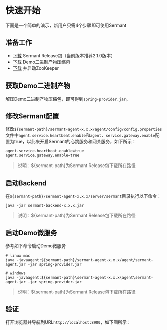 # 快速开始
下面是一个简单的演示，新用户只需4个步骤即可使用Sermant

## 准备工作

- [下载](https://github.com/sermant-io/Sermant/releases/download/v2.1.0/sermant-2.1.0.tar.gz) Sermant Release包（当前版本推荐2.1.0版本）
- [下载](https://github.com/sermant-io/Sermant-examples/releases/download/v2.1.0/sermant-examples-flowcontrol-demo-2.1.0.tar.gz) Demo二进制产物压缩包
- [下载](https://zookeeper.apache.org/releases#download) 并启动ZooKeeper

## 获取Demo二进制产物

解压Demo二进制产物压缩包，即可得到`spring-provider.jar`。

## 修改Sermant配置

修改`${sermant-path}/sermant-agent-x.x.x/agent/config/config.properties`文件中`agent.service.heartbeat.enable`和`agent.
service.gateway.enable`配置为true，以此来开启Sermant的心跳服务和网关服务，如下所示：

```properties
agent.service.heartbeat.enable=true
agent.service.gateway.enable=true
```

> 说明：${sermant-path}为Sermant Release包下载所在路径

## 启动Backend

在`${sermant-path}/sermant-agent-x.x.x/server/sermant`目录执行以下命令：

```shell
java -jar sermant-backend-x.x.x.jar
```

> 说明：${sermant-path}为Sermant Release包下载所在路径

## 启动Demo微服务

参考如下命令启动Demo微服务

```shell
# linux mac
java -javaagent:${sermant-path}/sermant-agent-x.x.x/agent/sermant-agent.jar -jar spring-provider.jar

# windows
java -javaagent:${sermant-path}\sermant-agent-x.x.x\agent\sermant-agent.jar -jar spring-provider.jar
```

> 说明：${sermant-path}为Sermant Release包下载所在路径

## 验证

打开浏览器并导航到URL`http://localhost:8900`，如下图所示：

<MyImage src="/docs-img/backend_sermant_info.jpg"></MyImage>